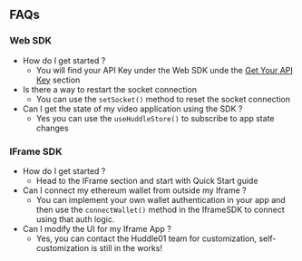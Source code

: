 ## FAQs

### **Web SDK**

- How do I get started ?
  - You will find your API Key under the Web SDK unde the [Get Your API Key](/docs/web-sdk/api-key) section
- Is there a way to restart the socket connection
  - You can use the `setSocket()` method to reset the socket connection
- Can I get the state of my video application using the SDK ?
  - Yes you can use the `useHuddleStore()` to subscribe to app state changes

### **IFrame SDK**

- How do I get started ?
  - Head to the IFrame section and start with Quick Start guide
- Can I connect my ethereum wallet from outside my Iframe ?
  - You can implement your own wallet authentication in your app and then use the `connectWallet()` method in the IframeSDK to connect using that auth logic.
- Can I modify the UI for my Iframe App ?
  - Yes, you can contact the Huddle01 team for customization, self-customization is still in the works!
